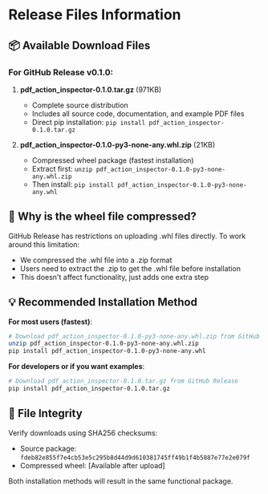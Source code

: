 # Release Files Information

## 📦 Available Download Files

### For GitHub Release v0.1.0:

1. **pdf_action_inspector-0.1.0.tar.gz** (971KB)
   - Complete source distribution
   - Includes all source code, documentation, and example PDF files
   - Direct pip installation: `pip install pdf_action_inspector-0.1.0.tar.gz`

2. **pdf_action_inspector-0.1.0-py3-none-any.whl.zip** (21KB) 
   - Compressed wheel package (fastest installation)
   - Extract first: `unzip pdf_action_inspector-0.1.0-py3-none-any.whl.zip`
   - Then install: `pip install pdf_action_inspector-0.1.0-py3-none-any.whl`

## 🔄 Why is the wheel file compressed?

GitHub Release has restrictions on uploading .whl files directly. To work around this limitation:
- We compressed the .whl file into a .zip format
- Users need to extract the .zip to get the .whl file before installation
- This doesn't affect functionality, just adds one extra step

## 💡 Recommended Installation Method

**For most users (fastest)**:
```bash
# Download pdf_action_inspector-0.1.0-py3-none-any.whl.zip from GitHub Release
unzip pdf_action_inspector-0.1.0-py3-none-any.whl.zip
pip install pdf_action_inspector-0.1.0-py3-none-any.whl
```

**For developers or if you want examples**:
```bash
# Download pdf_action_inspector-0.1.0.tar.gz from GitHub Release
pip install pdf_action_inspector-0.1.0.tar.gz
```

## 🔐 File Integrity

Verify downloads using SHA256 checksums:
- Source package: `fdeb82e855f7e4cb53e5c295b8d44d9d610381745ff49b1f4b5887e77e2e079f`
- Compressed wheel: [Available after upload]

Both installation methods will result in the same functional package.
